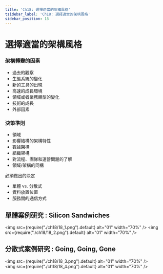 ```yaml
---
title: 'Ch18: 選擇適當的架構風格'
tsidebar_label: 'Ch18: 選擇適當的架構風格'
sidebar_position: 18
---
```


# 選擇適當的架構風格

### 架構轉變的因素

- 過去的觀察
- 生態系統的變化
- 新的工具的出現
- 高速的成長環境
- 領域或者業務類型的變化
- 技術的成長
- 外部因素

### 決策準則

- 領域
- 影響結構的架構特性
- 數據架構
- 組織架構
- 對流程、團隊和運營問題的了解
- 領域/架構的同構

必須做出的決定

- 單體 vs. 分散式
- 資料放置位置
- 服務間的通信方式

## 單體案例研究 : Silicon Sandwiches

<img src={require("./ch18/18_1.png").default} alt="01" width="70%" />
<img src={require("./ch18/18_2.png").default} alt="01" width="70%" />

## 分散式案例研究 : Going, Going, Gone

<img src={require("./ch18/18_3.png").default} alt="01" width="70%" />
<img src={require("./ch18/18_4.png").default} alt="01" width="70%" />
